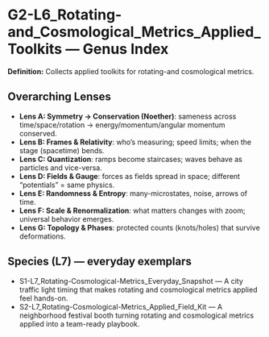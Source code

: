 # G2-L6_Rotating-and_Cosmological_Metrics_Applied_Toolkits — Genus Index
**Definition:** Collects applied toolkits for rotating-and cosmological metrics.

## Overarching Lenses

- **Lens A: Symmetry -> Conservation (Noether)**: sameness across time/space/rotation → energy/momentum/angular momentum conserved.
- **Lens B: Frames & Relativity**: who’s measuring; speed limits; when the stage (spacetime) bends.
- **Lens C: Quantization**: ramps become staircases; waves behave as particles and vice-versa.
- **Lens D: Fields & Gauge**: forces as fields spread in space; different “potentials” = same physics.
- **Lens E: Randomness & Entropy**: many-microstates, noise, arrows of time.
- **Lens F: Scale & Renormalization**: what matters changes with zoom; universal behavior emerges.
- **Lens G: Topology & Phases**: protected counts (knots/holes) that survive deformations.

## Species (L7) — everyday exemplars
- S1-L7_Rotating-Cosmological-Metrics_Everyday_Snapshot — A city traffic light timing that makes rotating and cosmological metrics applied feel hands-on.
- S2-L7_Rotating-Cosmological-Metrics_Applied_Field_Kit — A neighborhood festival booth turning rotating and cosmological metrics applied into a team-ready playbook.

